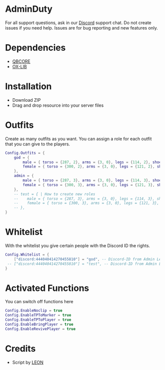 # AdminDuty

For all support questions, ask in our [Discord](https://discord.gg/cUbr7bsYNs) support chat. Do not create issues if you need help. Issues are for bug reporting and new features only.

# Dependencies

- <u>[QBCORE](https://github.com/qbcore-framework/qb-core)</u>
- <u>[OX-LIB](https://github.com/overextended/ox_lib)</u>

# Installation

- Download ZIP
- Drag and drop resource into your server files

# Outfits

Create as many outfits as you want. You can assign a role for each outfit that you can give to the players.

```lua
Config.Outfits = {
    god = {
        male = { torso = {287, 2}, arms = {3, 0}, legs = {114, 2}, shoes = {78, 2}, undershirt = {15, 0}, armor = {0, 0}, mask = {135, 2}, hat = {-1, 0} },
        female = { torso = {300, 2}, arms = {3, 0}, legs = {121, 2}, shoes = {82, 2}, undershirt = {15, 0}, armor = {0, 0}, mask = {135, 2}, hat = {-1, 0} }
    },
    admin = {
        male = { torso = {287, 3}, arms = {3, 0}, legs = {114, 3}, shoes = {78, 3}, undershirt = {15, 0}, armor = {0, 0}, mask = {135, 3}, hat = {-1, 0} },
        female = { torso = {300, 3}, arms = {3, 0}, legs = {121, 3}, shoes = {82, 3}, undershirt = {15, 0}, armor = {0, 0}, mask = {135, 3}, hat = {-1, 0} }
    },
    -- test = { | How to create new roles
    --    male = { torso = {287, 3}, arms = {3, 0}, legs = {114, 3}, shoes = {78, 3}, undershirt = {15, 0}, armor = {0, 0}, mask = {135, 3}, hat = {-1, 0} },
    --    female = { torso = {300, 3}, arms = {3, 0}, legs = {121, 3}, shoes = {82, 3}, undershirt = {15, 0}, armor = {0, 0}, mask = {135, 3}, hat = {-1, 0} }
    -- },
}
```

# Whitelist

With the whitelist you give certain people with the Discord ID the rights.

```lua
Config.Whitelist = {
    ["discord:444040414270455810"] = "god", -- Discord-ID from Admin Leon
 -- ["discord:444040414270455810"] = "test", -- Discord-ID from Admin LEON | This is how you assign the roles to the admins
}
```

# Activated Functions

You can switch off functions here

```lua
Config.EnableNoclip = true
Config.EnableTPToMarker = true
Config.EnableTPToPlayer = true
Config.EnableBringPlayer = true
Config.EnableRevivePlayer = true
```

# Credits

- Script by <u>[LEON](https://discord.gg/cUbr7bsYNs)</u>
